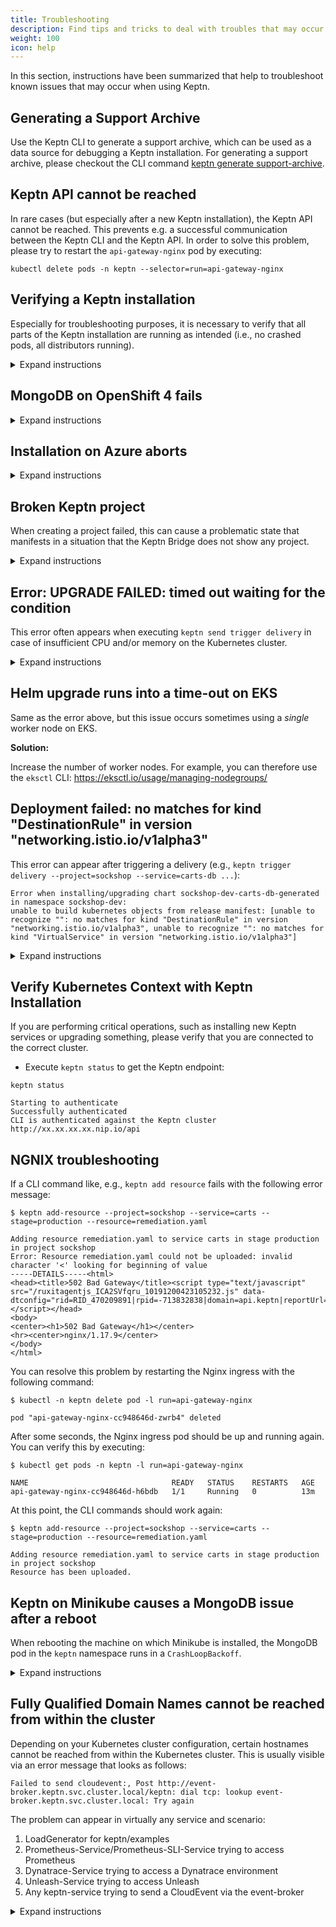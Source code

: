 ```yaml
---
title: Troubleshooting
description: Find tips and tricks to deal with troubles that may occur when using Keptn. 
weight: 100
icon: help
---
```


In this section, instructions have been summarized that help to troubleshoot known issues that may occur when using Keptn.

## Generating a Support Archive

Use the Keptn CLI to generate a support archive, which can be used as a data source for debugging a Keptn installation.
For generating a support archive, please checkout the CLI command [keptn generate support-archive](../reference/cli/commands/keptn_generate_support-archive).

## Keptn API cannot be reached

In rare cases (but especially after a new Keptn installation), the Keptn API cannot be reached.
This prevents e.g. a successful communication between the Keptn CLI and the Keptn API.
In order to solve this problem, please try to restart the `api-gateway-nginx` pod by executing:

```console
kubectl delete pods -n keptn --selector=run=api-gateway-nginx
```

## Verifying a Keptn installation

Especially for troubleshooting purposes, it is necessary to verify that all parts of the Keptn installation are running as intended (i.e., no crashed pods, all distributors running).

<details><summary>Expand instructions</summary>
<p>

- To verify your Keptn installation, retrieve the pods running in the `keptn` namespace.

```console
kubectl get pods -n keptn
```

```console
NAME                                                              READY   STATUS    RESTARTS   AGE
api-gateway-nginx-5669667d4f-2ppg9                                1/1     Running   0          20s
api-service-5b846f4d5b-trmbp                                      1/1     Running   0          28s
bridge-6dcc7cc967-hfvdv                                           1/1     Running   0          21s
configuration-service-589fbfb7d9-2rrmv                            2/2     Running   2          30s
eventbroker-go-7d9bbd5b88-84lgf                                   1/1     Running   0          31s
gatekeeper-service-58d89b6c79-bxzsv                               2/2     Running   2          31s
helm-service-67c6fff6d-qxhsj                                      2/2     Running   0          23s
helm-service-continuous-deployment-distributor-7c4455d697-gwwgj   1/1     Running   3          30s
jmeter-service-5444cc4968-v559v                                   2/2     Running   2          30s
keptn-nats-cluster-0                                              3/3     Running   0          28s
lighthouse-service-65ff48dc57-6hdvx                               2/2     Running   2          30s
mongodb-59975d9f4c-nn5c2                                          1/1     Running   0          26s
mongodb-datastore-7fdb567996-lgjj8                                2/2     Running   2          33s
remediation-service-56777cb979-957l4                              2/2     Running   2          33s
shipyard-service-57c6996f47-pzs9r                                 2/2     Running   2          34s
openshift-route-service-57b45c4dfc-4x5lm                          2/2     Running   0          32s (OpenShift only)
```

</p></details>

## MongoDB on OpenShift 4 fails
<details><summary>Expand instructions</summary>
<p>

**Reason:** 

The root cause of this issue is that the MongoDB (as deployed by the default Keptn installation) tries to set `mongodb` as the owner for the files in `/var/lib/mongodb/data`. However, this is not allowed for some Persistent Volumes (PVs) with the assigned rights.

**Solution:** 

Please execute the following command to change the image of the `mongodb` deployment to run `mongodb` as root: 

```console
kubectl set image deployment/mongodb mongodb=keptn/mongodb-privileged:latest -n keptn
```
</p></details>

## Installation on Azure aborts
<details><summary>Expand instructions</summary>
<p>

**Investigation:**

The Keptn installation is aborting with the following error:

```console
Cannot obtain the cluster/pod IP CIDR
```

**Reason:** 

The root cause of this issue is that `kubenet` is not used in your AKS cluster. However, it is needed to retrieve the `podCidr` according to the official docs: https://docs.microsoft.com/en-us/rest/api/aks/managedclusters/createorupdate#containerservicenetworkprofile 

**Solution:** 

Please select the **Kubenet network plugin (basic)** when setting up your AKS cluster, instead of *Azure network plugin (advanced)* and retry the installation. You can find more information here: https://docs.microsoft.com/en-us/azure/aks/configure-kubenet 

</p></details>


## Broken Keptn project

When creating a project failed, this can cause a problematic state that manifests in a situation that the Keptn Bridge does not show any project.

<details><summary>Expand instructions</summary>
<p>

**Situation**: Executing [keptn create project](../reference/cli/commands/keptn_create_project) failed with following error message: 

```console
Starting to create project   
ID of Keptn context: 9d1a30cd-e00b-4354-a308-03e50368bc40  
Creating project sockshop failed. Could not commit changes.
```

**Problem**: The Keptn Bridge does not show any project even though other projects were already displayed. 

**Solution**: 

* Try to execute the command [keptn delete project](../reference/cli/commands/keptn_delete_project):

* If the command did not work, manually delete the faulty project in the `configuration-service` pod.

    1. Connect to the pod of `configuration-service`: 
    ```console
    kubectl -n keptn exec -it svc/configuration-service sh`
    ```

    1. In the pod, go to: `/data/config/`

    1. Delete the directory with the name of the faulty project: 
    ```console
    rm -rf projectXYZ 
    ```

</p></details>


## Error: UPGRADE FAILED: timed out waiting for the condition

This error often appears when executing `keptn send trigger delivery` in case of insufficient CPU and/or memory on the Kubernetes cluster.

<details><summary>Expand instructions</summary>
<p>

**Investigation:**

The Helm upgrade runs into a time-out when deploying a new artifact of your service using

```console
keptn trigger delivery
```

**Reason:** 

In this case, Helm creates a new Kubernetes Deployment with the new artifact, but Kubernetes fails to start the pod. 
Unfortunately, there is no way to catch this error by Helm (right now). A good way to detect the error is to look at the Kubernetes events captured by the cluster:

```console
kubectl -n sockshop-dev get events  --sort-by='.metadata.creationTimestamp'
```

where `sockshop-dev` is the project and stage that you are trying to deploy to.

*Note*: This error can also occur at a later stage (e.g., when using blue-green deployments).

**Solution:** 

Increase the number of vCPUs and/or memory, or add another Kubernetes worker node.

</p></details>


## Helm upgrade runs into a time-out on EKS

Same as the error above, but this issue occurs sometimes using a _single_ worker node on EKS.

**Solution:** 

Increase the number of worker nodes. For example, you can therefore use the `eksctl` CLI:
https://eksctl.io/usage/managing-nodegroups/

## Deployment failed: no matches for kind "DestinationRule" in version "networking.istio.io/v1alpha3"

This error can appear after triggering a delivery (e.g., `keptn trigger delivery --project=sockshop --service=carts-db ...`):
```
Error when installing/upgrading chart sockshop-dev-carts-db-generated in namespace sockshop-dev: 
unable to build kubernetes objects from release manifest: [unable to recognize "": no matches for kind "DestinationRule" in version "networking.istio.io/v1alpha3", unable to recognize "": no matches for kind "VirtualService" in version "networking.istio.io/v1alpha3"]
```

<details><summary>Expand instructions</summary>
<p>

**Investigation:**

`helm-service` triggers a helm upgrade when deploying a new artifact of the respective service. However, the upgrade fails with the aforementioned error message displayed in Keptn Bridge.

**Reason:**

In this case, Helm applies the Kubernetes manifests shipped with the new artifact on the Kubernetes cluster, but Kubernetes fails to find the resources `"DestinationRule"` and `"VirtualService"` which are part of Istio.
Most likely Istio is not installed on your Kubernetes cluster.

**Solution:**

Install Istio as described in the [Continuous Delivery section](../continuous_delivery/expose_services).

</p></details>


## Verify Kubernetes Context with Keptn Installation

If you are performing critical operations, such as installing new Keptn services or upgrading something, please verify
that you are connected to the correct cluster.

* Execute `keptn status` to get the Keptn endpoint: 

```console
keptn status
```

```console
Starting to authenticate
Successfully authenticated
CLI is authenticated against the Keptn cluster http://xx.xx.xx.xx.nip.io/api
```

## NGNIX troubleshooting

If a CLI command like, e.g., `keptn add resource` fails with the following error message:

```
$ keptn add-resource --project=sockshop --service=carts --stage=production --resource=remediation.yaml

Adding resource remediation.yaml to service carts in stage production in project sockshop
Error: Resource remediation.yaml could not be uploaded: invalid character '<' looking for beginning of value
-----DETAILS-----<html>
<head><title>502 Bad Gateway</title><script type="text/javascript" src="/ruxitagentjs_ICA2SVfqru_10191200423105232.js" data-dtconfig="rid=RID_470209891|rpid=-713832838|domain=api.keptn|reportUrl=/rb_bf35021xvs|app=ea7c4b59f27d43eb|featureHash=ICA2SVfqru|rdnt=1|uxrgce=1|bp=2|cuc=k1g1l44n|srms=1,1,,,|uxrgcm=100,25,300,3;100,25,300,3|dpvc=1|bismepl=2000|lastModification=1587774023960|dtVersion=10191200423105232|tp=500,50,0,1|uxdcw=1500|agentUri=/ruxitagentjs_ICA2SVfqru_10191200423105232.js"></script></head>
<body>
<center><h1>502 Bad Gateway</h1></center>
<hr><center>nginx/1.17.9</center>
</body>
</html>
```

You can resolve this problem by restarting the Nginx ingress with the following command:

```
$ kubectl -n keptn delete pod -l run=api-gateway-nginx

pod "api-gateway-nginx-cc948646d-zwrb4" deleted
```

After some seconds, the Nginx ingress pod should be up and running again. You can verify this by executing:

```
$ kubectl get pods -n keptn -l run=api-gateway-nginx

NAME                                READY   STATUS    RESTARTS   AGE
api-gateway-nginx-cc948646d-h6bdb   1/1     Running   0          13m
```

At this point, the CLI commands should work again:

```
$ keptn add-resource --project=sockshop --service=carts --stage=production --resource=remediation.yaml

Adding resource remediation.yaml to service carts in stage production in project sockshop
Resource has been uploaded.
```

## Keptn on Minikube causes a MongoDB issue after a reboot

When rebooting the machine on which Minikube is installed, the MongoDB pod in the `keptn` namespace runs in a `CrashLoopBackoff`. 

<details><summary>Expand instructions</summary>
<p>

**Note:** Minikube is a Kubernetes distribution for development environments. Please go with K3s/K3d for a more stable setup.

**Investigation:**

* To verify the problem, investigate the logs of the mongodb pod:

```console
kubectl logs -n keptn mongodb-578b4d8bcd-dhgb8
```

```console
=> sourcing /usr/share/container-scripts/mongodb/pre-init//10-check-env-vars.sh ...
=> sourcing /usr/share/container-scripts/mongodb/pre-init//20-setup-wiredtiger-cache.sh ...
=> sourcing /usr/share/container-scripts/mongodb/pre-init//30-set-config-file.sh ...
=> sourcing /usr/share/container-scripts/mongodb/pre-init//35-setup-default-datadir.sh ...
ERROR: Couldn't write into /var/lib/mongodb/data
CAUSE: current user doesn't have permissions for writing to /var/lib/mongodb/data directory
DETAILS: current user id = 184, user groups: 184 0
stat: failed to get security context of '/var/lib/mongodb/data': No data available
DETAILS: directory permissions: drwxr-xr-x owned by 0:0, SELinux: ?
```

**Reason:** 

The problem is a permission issue on the `/var/lib/mongodb/data` folder. See [kubernetes/minikube#1184](https://github.com/kubernetes/minikube/issues/1184) and Minikube 'none' driver: https://minikube.sigs.k8s.io/docs/reference/drivers/none/ which lay out complexity for persistence.

**Solution:** 

A workaround for this issue is to add an `initContainer` to the mongodb deployment as shown below. This container will be executed before the actual mongodb container and sets the right permissions on the `/var/lib/mongodb/data` folder. 

```yaml
initContainers:
- name: volume-mount-hack
    image: busybox
    command: ["sh", "-c", "chown -R 184:184 /var/lib/mongodb/data"]
    volumeMounts:
    - name: mongodata
      mountPath: /var/lib/mongodb/data
```

</p></details>


## Fully Qualified Domain Names cannot be reached from within the cluster

Depending on your Kubernetes cluster configuration, certain hostnames cannot be reached from within the Kubernetes cluster. This is usually visible via an error message that looks as follows:
```
Failed to send cloudevent:, Post http://event-broker.keptn.svc.cluster.local/keptn: dial tcp: lookup event-broker.keptn.svc.cluster.local: Try again
```

The problem can appear in virtually any service and scenario:

1. LoadGenerator for keptn/examples
1. Prometheus-Service/Prometheus-SLI-Service trying to access Prometheus
1. Dynatrace-Service trying to access a Dynatrace environment
1. Unleash-Service trying to access Unleash
1. Any keptn-service trying to send a CloudEvent via the event-broker

<details><summary>Expand instructions</summary>
<p>


**Problem**: Trying to access certain hostnames does not work within the cluster.

The reason behind this is that some Kubernetes cluster configurations have issues when it comes to resolving internal hostnames like `service.namespace.svc.cluster.local`, but potentially reaching ANY hostname might fail, e.g., trying to fetch a URL via `wget keptn.sh`.

**Analysis**: To find out whether you are affected or not, please run an `alpine:3.11` container that tries to access the Kubernetes API or any external hostname, e.g.:

```
kubectl run -i --restart=Never --rm test-${RANDOM} --image=alpine:3.11 -- sh -c "wget --no-check-certificate https://kubernetes.default.svc.cluster.local/api/v1"
```

```
kubectl run -i --restart=Never --rm test-${RANDOM} --image=alpine:3.11 -- sh -c "wget https://keptn.sh"
```

If in any of the above instances you get a "bad address", then you are most likely affected, e.g.:
```
wget: bad address 'kubernetes.default.svc.cluster.local'
```

If it prints a download bar, the content of the requested URL or an HTTP 400 error (or similar), the connection works, e.g.:
```
Connecting to kubernetes.default.svc.cluster.local (10.0.80.1:443)
saving to 'v1'
v1                   100% |********************************| 10337  0:00:00 ETA
```

The problem behind this is usually a misconfiguration for the nameserver or the local `/etc/resolv.conf` configuration (e.g., searchdomains). 

More details can be found at [GitHub Kubernetes Issue #64924](https://github.com/kubernetes/kubernetes/issues/64924).

**Solutions**: 

* Verify that your cluster's nameserver configuration is working as expected, especially the searchdomains. Easiest way to verify is to look at the output of
   ```console
   nslookup keptn.sh
   ```
   on your physical machine as well as within your Kubernetes cluster:
   ```console
   kubectl run -i --restart=Never --rm test-${RANDOM} --image=alpine:3.11 -- sh -c "nslookup keptn.sh" 
   ```
   * If a nameserver returns `NXDOMAIN` or `Non-authoritative answer`, everything is fine. 
   * If at any point a nameserver returns an `ERRFAIL`, `SERVFAIL` or similar, update the hosts `/etc/resolv.conf` file (together with your administrator) and try again.
   
* Overwrite the DNS config `ndots` to `ndots:1` [in all deployment manifests](https://pracucci.com/kubernetes-dns-resolution-ndots-options-and-why-it-may-affect-application-performances.html).

</p></details>
